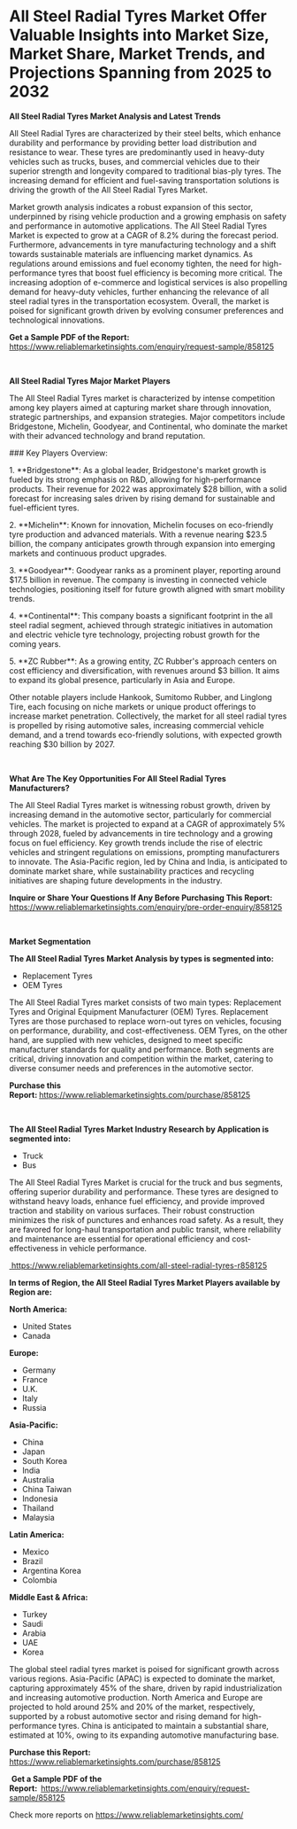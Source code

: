 <p><h1>All Steel Radial Tyres Market Offer Valuable Insights into Market Size, Market Share, Market Trends, and Projections Spanning from 2025 to 2032</h1></p><p><strong>All Steel Radial Tyres Market Analysis and Latest Trends</strong></p>
<p><p>All Steel Radial Tyres are characterized by their steel belts, which enhance durability and performance by providing better load distribution and resistance to wear. These tyres are predominantly used in heavy-duty vehicles such as trucks, buses, and commercial vehicles due to their superior strength and longevity compared to traditional bias-ply tyres. The increasing demand for efficient and fuel-saving transportation solutions is driving the growth of the All Steel Radial Tyres Market.</p><p>Market growth analysis indicates a robust expansion of this sector, underpinned by rising vehicle production and a growing emphasis on safety and performance in automotive applications. The All Steel Radial Tyres Market is expected to grow at a CAGR of 8.2% during the forecast period. Furthermore, advancements in tyre manufacturing technology and a shift towards sustainable materials are influencing market dynamics. As regulations around emissions and fuel economy tighten, the need for high-performance tyres that boost fuel efficiency is becoming more critical. The increasing adoption of e-commerce and logistical services is also propelling demand for heavy-duty vehicles, further enhancing the relevance of all steel radial tyres in the transportation ecosystem. Overall, the market is poised for significant growth driven by evolving consumer preferences and technological innovations.</p></p>
<p><strong>Get a Sample PDF of the Report:&nbsp;</strong> <a href="https://www.reliablemarketinsights.com/enquiry/request-sample/858125?utm_campaign=2888&utm_medium=2&utm_source=Github&utm_content=ia&utm_term=30032025&utm_id=all-steel-radial-tyres">https://www.reliablemarketinsights.com/enquiry/request-sample/858125</a></p>
<p>&nbsp;</p>
<p><strong>All Steel Radial Tyres Major Market Players</strong></p>
<p><p>The All Steel Radial Tyres market is characterized by intense competition among key players aimed at capturing market share through innovation, strategic partnerships, and expansion strategies. Major competitors include Bridgestone, Michelin, Goodyear, and Continental, who dominate the market with their advanced technology and brand reputation. </p><p>### Key Players Overview:</p><p>1. **Bridgestone**: As a global leader, Bridgestone's market growth is fueled by its strong emphasis on R&D, allowing for high-performance products. Their revenue for 2022 was approximately $28 billion, with a solid forecast for increasing sales driven by rising demand for sustainable and fuel-efficient tyres.</p><p>2. **Michelin**: Known for innovation, Michelin focuses on eco-friendly tyre production and advanced materials. With a revenue nearing $23.5 billion, the company anticipates growth through expansion into emerging markets and continuous product upgrades.</p><p>3. **Goodyear**: Goodyear ranks as a prominent player, reporting around $17.5 billion in revenue. The company is investing in connected vehicle technologies, positioning itself for future growth aligned with smart mobility trends.</p><p>4. **Continental**: This company boasts a significant footprint in the all steel radial segment, achieved through strategic initiatives in automation and electric vehicle tyre technology, projecting robust growth for the coming years.</p><p>5. **ZC Rubber**: As a growing entity, ZC Rubber's approach centers on cost efficiency and diversification, with revenues around $3 billion. It aims to expand its global presence, particularly in Asia and Europe.</p><p>Other notable players include Hankook, Sumitomo Rubber, and Linglong Tire, each focusing on niche markets or unique product offerings to increase market penetration. Collectively, the market for all steel radial tyres is propelled by rising automotive sales, increasing commercial vehicle demand, and a trend towards eco-friendly solutions, with expected growth reaching $30 billion by 2027.</p></p>
<p>&nbsp;</p>
<p><strong>What Are The Key Opportunities For All Steel Radial Tyres Manufacturers?</strong></p>
<p><p>The All Steel Radial Tyres market is witnessing robust growth, driven by increasing demand in the automotive sector, particularly for commercial vehicles. The market is projected to expand at a CAGR of approximately 5% through 2028, fueled by advancements in tire technology and a growing focus on fuel efficiency. Key growth trends include the rise of electric vehicles and stringent regulations on emissions, prompting manufacturers to innovate. The Asia-Pacific region, led by China and India, is anticipated to dominate market share, while sustainability practices and recycling initiatives are shaping future developments in the industry.</p></p>
<p><strong>Inquire or Share Your Questions If Any Before Purchasing This Report:</strong> <a href="https://www.reliablemarketinsights.com/enquiry/pre-order-enquiry/858125?utm_campaign=2888&utm_medium=2&utm_source=Github&utm_content=ia&utm_term=30032025&utm_id=all-steel-radial-tyres">https://www.reliablemarketinsights.com/enquiry/pre-order-enquiry/858125</a></p>
<p>&nbsp;</p>
<p><strong>Market Segmentation</strong></p>
<p><strong>The All Steel Radial Tyres Market Analysis by types is segmented into:</strong></p>
<p><ul><li>Replacement Tyres</li><li>OEM Tyres</li></ul></p>
<p><p>The All Steel Radial Tyres market consists of two main types: Replacement Tyres and Original Equipment Manufacturer (OEM) Tyres. Replacement Tyres are those purchased to replace worn-out tyres on vehicles, focusing on performance, durability, and cost-effectiveness. OEM Tyres, on the other hand, are supplied with new vehicles, designed to meet specific manufacturer standards for quality and performance. Both segments are critical, driving innovation and competition within the market, catering to diverse consumer needs and preferences in the automotive sector.</p></p>
<p><strong>Purchase this Report:&nbsp;</strong><a href="https://www.reliablemarketinsights.com/purchase/858125?utm_campaign=2888&utm_medium=2&utm_source=Github&utm_content=ia&utm_term=30032025&utm_id=all-steel-radial-tyres">https://www.reliablemarketinsights.com/purchase/858125</a></p>
<p>&nbsp;</p>
<p><strong>The All Steel Radial Tyres Market Industry Research by Application is segmented into:</strong></p>
<p><ul><li>Truck</li><li>Bus</li></ul></p>
<p><p>The All Steel Radial Tyres Market is crucial for the truck and bus segments, offering superior durability and performance. These tyres are designed to withstand heavy loads, enhance fuel efficiency, and provide improved traction and stability on various surfaces. Their robust construction minimizes the risk of punctures and enhances road safety. As a result, they are favored for long-haul transportation and public transit, where reliability and maintenance are essential for operational efficiency and cost-effectiveness in vehicle performance.</p></p>
<p><a href="https://www.reliablemarketinsights.com/all-steel-radial-tyres-r858125?utm_campaign=2888&utm_medium=2&utm_source=Github&utm_content=ia&utm_term=30032025&utm_id=all-steel-radial-tyres">&nbsp;https://www.reliablemarketinsights.com/all-steel-radial-tyres-r858125</a></p>
<p><strong>In terms of Region, the All Steel Radial Tyres Market Players available by Region are:</strong></p>
<p>
    <p> <strong> North America: </strong>
        <ul>
            <li>United States</li>
            <li>Canada</li>
        </ul>
        </p> 
    <p> <strong> Europe: </strong>
        <ul>
            <li>Germany</li>
            <li>France</li>
            <li>U.K.</li>
            <li>Italy</li>
            <li>Russia</li>
        </ul>
        </p> 
    <p> <strong> Asia-Pacific: </strong>
        <ul>
            <li>China</li>
            <li>Japan</li>
            <li>South Korea</li>
            <li>India</li>
            <li>Australia</li>
            <li>China Taiwan</li>
            <li>Indonesia</li>
            <li>Thailand</li>
            <li>Malaysia</li>
        </ul>
        </p> 
    <p> <strong> Latin America: </strong>
        <ul>
            <li>Mexico</li>
            <li>Brazil</li>
            <li>Argentina Korea</li>
            <li>Colombia</li>
        </ul>
        </p> 
    <p> <strong> Middle East & Africa: </strong>
        <ul>
            <li>Turkey</li>
            <li>Saudi</li>
            <li>Arabia</li>
            <li>UAE</li>
            <li>Korea</li>
        </ul>
    </p>
    </p>
<p><p>The global steel radial tyres market is poised for significant growth across various regions. Asia-Pacific (APAC) is expected to dominate the market, capturing approximately 45% of the share, driven by rapid industrialization and increasing automotive production. North America and Europe are projected to hold around 25% and 20% of the market, respectively, supported by a robust automotive sector and rising demand for high-performance tyres. China is anticipated to maintain a substantial share, estimated at 10%, owing to its expanding automotive manufacturing base.</p></p>
<p><strong>Purchase this Report: </strong><a href="https://www.reliablemarketinsights.com/purchase/858125?utm_campaign=2888&utm_medium=2&utm_source=Github&utm_content=ia&utm_term=30032025&utm_id=all-steel-radial-tyres">https://www.reliablemarketinsights.com/purchase/858125</a></p>
<p>&nbsp;<strong>Get a Sample PDF of the Report:&nbsp;&nbsp;</strong><a href="https://www.reliablemarketinsights.com/enquiry/request-sample/858125?utm_campaign=2888&utm_medium=2&utm_source=Github&utm_content=ia&utm_term=30032025&utm_id=all-steel-radial-tyres">https://www.reliablemarketinsights.com/enquiry/request-sample/858125</a></p>
<p><strong></strong></p>
<p>Check more reports on <a href="https://www.reliablemarketinsights.com/?utm_campaign=2888&utm_medium=2&utm_source=Github&utm_content=ia&utm_term=30032025&utm_id=all-steel-radial-tyres">https://www.reliablemarketinsights.com/</a></p>